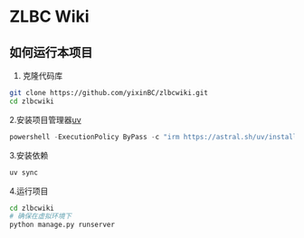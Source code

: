# ZLBC Wiki

## 如何运行本项目

1. 克隆代码库

```bash
git clone https://github.com/yixinBC/zlbcwiki.git
cd zlbcwiki
```

2.安装项目管理器[uv](https://docs.astral.sh/uv/)

```powershell
powershell -ExecutionPolicy ByPass -c "irm https://astral.sh/uv/install.ps1 | iex"
```

3.安装依赖

```bash
uv sync
```

4.运行项目

```bash
cd zlbcwiki
# 确保在虚拟环境下
python manage.py runserver
```
